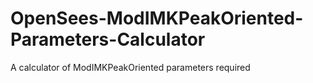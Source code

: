 # OpenSees-ModIMKPeakOriented-Parameters-Calculator
A calculator of ModIMKPeakOriented parameters required
